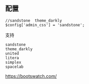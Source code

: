 
## 配置

~~~
//sandstone  theme_darkly
$config['admin_css'] = 'sandstone';
~~~

支持
~~~
sandstone  
theme_darkly 
united 
litera 
simplex 
spacelab
~~~

https://bootswatch.com/